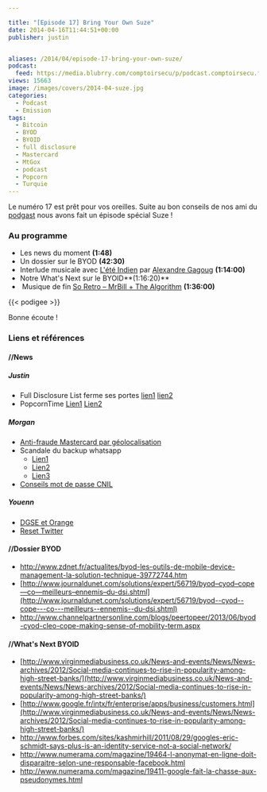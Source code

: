 ```yaml
---

title: "[Episode 17] Bring Your Own Suze"
date: 2014-04-16T11:44:51+00:00
publisher: justin


aliases: /2014/04/episode-17-bring-your-own-suze/
podcast:
  feed: https://media.blubrry.com/comptoirsecu/p/podcast.comptoirsecu.fr/CSEC.EP17.2014-04-15.BYOS.mp3
views: 15663
image: /images/covers/2014-04-suze.jpg
categories:
  - Podcast
  - Emission
tags:
  - Bitcoin
  - BYOD
  - BYOID
  - full disclosure
  - Mastercard
  - MtGox
  - podcast
  - Popcorn
  - Turquie
---
```


Le numéro 17 est prêt pour vos oreilles. Suite au bon conseils de nos ami du [podgast](http://www.podgast.net/) nous avons fait un épisode spécial Suze !

### Au programme

  * Les news du moment **(1:48)**
  * Un dossier sur le BYOD **(42:30)**
  * Interlude musicale avec [L'été Indien](https://soundcloud.com/alexandregagoug/l-t-indien) par [Alexandre Gagoug](https://soundcloud.com/gagoug) **(1:14:00)**
  * Notre What's Next sur le BYOID**(1:16:20)**
  *  Musique de fin [So Retro – MrBill + The Algorithm](https://soundcloud.com/mrbillstunes/soretro) **(1:36:00)**


  {{< podigee >}}







Bonne écoute !

### Liens et références



#### //News

##### Justin

- Full Disclosure List ferme ses portes [lien1](http://lwn.net/Articles/591045/) [lien2](http://www.zataz.com/news/23330/Full-Disclosure-Security-List-ferme-ses-portes.html)
- PopcornTime [Lien1](http://korben.info/popcorn-time-clone.html) [Lien2](http://techcrunch.com/2014/03/17/popcorn-time-is-hollywoods-worst-nightmare-and-it-cant-be-stopped/)

##### Morgan

- [Anti-fraude Mastercard par géolocalisation](http://nakedsecurity.sophos.com/2014/02/26/mastercard-aims-to-reduce-card-fraud-with-smartphone-geo-location-technology/)
- Scandale du backup whatsapp
  - [Lien1](http://nakedsecurity.sophos.com/2014/03/19/whatsapp-and-privacy-will-facebook-make-things-better-worse-or-both/)
  - [Lien2](http://bas.bosschert.nl/steal-whatsapp-update/)
  - [Lien3](https://joindiaspora.com/posts/3787235)
- [Conseils mot de passe CNIL](http://www.numerama.com/magazine/28720-comment-securiser-ses-mots-de-passe-les-explications-de-la-cnil.html)

##### Youenn

- [DGSE et Orange](http://www.lemonde.fr/international/article/2014/03/20/dgse-orange-des-liaisons-incestueuses_4386264_3210.html)
- [Reset Twitter](http://techcrunch.com/2014/03/03/twitter-password-reset-hacked/)

#### //Dossier BYOD

- <http://www.zdnet.fr/actualites/byod-les-outils-de-mobile-device-management-la-solution-technique-39772744.htm>
- [http://www.journaldunet.com/solutions/expert/56719/byod–cyod–cope—co—meilleurs–ennemis–du-dsi.shtml](http://www.journaldunet.com/solutions/expert/56719/byod--cyod--cope---co---meilleurs--ennemis--du-dsi.shtml)
- <http://www.channelpartnersonline.com/blogs/peertopeer/2013/06/byod-cyod-cleo-cope-making-sense-of-mobility-term.aspx>



#### //What's Next BYOID

- [http://www.virginmediabusiness.co.uk/News-and-events/News/News-archives/2012/Social-media-continues-to-rise-in-popularity-among-high-street-banks/](http://www.virginmediabusiness.co.uk/News-and-events/News/News-archives/2012/Social-media-continues-to-rise-in-popularity-among-high-street-banks/)
- [http://www.google.fr/intx/fr/enterprise/apps/business/customers.html](http://www.virginmediabusiness.co.uk/News-and-events/News/News-archives/2012/Social-media-continues-to-rise-in-popularity-among-high-street-banks/)
- <http://www.forbes.com/sites/kashmirhill/2011/08/29/googles-eric-schmidt-says-plus-is-an-identity-service-not-a-social-network/>
- <http://www.numerama.com/magazine/19464-l-anonymat-en-ligne-doit-disparaitre-selon-une-responsable-facebook.html>
- <http://www.numerama.com/magazine/19411-google-fait-la-chasse-aux-pseudonymes.html>
